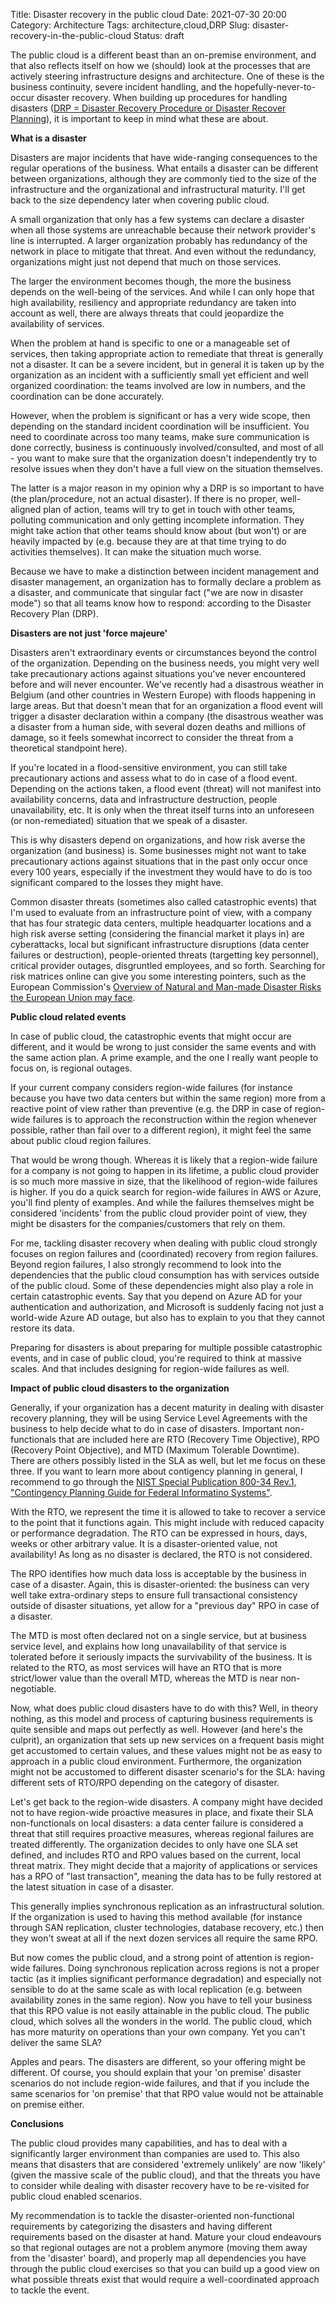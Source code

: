 Title: Disaster recovery in the public cloud
Date: 2021-07-30 20:00
Category: Architecture
Tags: architecture,cloud,DRP
Slug: disaster-recovery-in-the-public-cloud
Status: draft

The public cloud is a different beast than an on-premise environment, and that
also reflects itself on how we (should) look at the processes that are
actively steering infrastructure designs and architecture. One of these
is the business continuity, severe incident handling, and the
hopefully-never-to-occur disaster recovery. When building up procedures
for handling disasters ([DRP = Disaster Recovery Procedure or Disaster 
Recover Planning](https://en.wikipedia.org/wiki/Disaster_recovery)),
it is important to keep in mind what these are about.

**What is a disaster**

Disasters are major incidents that have wide-ranging consequences to the
regular operations of the business. What entails a disaster can be different
between organizations, although they are commonly tied to the size of the
infrastructure and the organizational and infrastructural maturity. I'll get
back to the size dependency later when covering public cloud.

A small organization that only has a few systems can declare a
disaster when all those systems are unreachable because their network
provider's line is interrupted. A larger organization probably has
redundancy of the network in place to mitigate that threat. And even
without the redundancy, organizations might just not depend that much
on those services.

The larger the environment becomes though, the more the business depends
on the well-being of the services. And while I can only hope that high
availability, resiliency and appropriate redundancy are taken into account
as well, there are always threats that could jeopardize the availability
of services.

When the problem at hand is specific to one or a manageable set of services,
then taking appropriate action to remediate that threat is generally not a
disaster. It can be a severe incident, but in general it is taken up
by the organization as an incident with a sufficiently small yet
efficient and well organized coordination: the teams involved are 
low in numbers, and the coordination can be done accurately.

However, when the problem is significant or has a very wide scope, then
depending on the standard incident coordination will be insufficient. You
need to coordinate across too many teams, make sure communication is done
correctly, business is continuously involved/consulted, and most of all - 
you want to make sure that the organization doesn't independently try
to resolve issues when they don't have a full view on the situation
themselves.

The latter is a major reason in my opinion why a DRP is so important
to have (the plan/procedure, not an actual disaster). If there is no
proper, well-aligned plan of action, teams will try to get in touch
with other teams, polluting communication and only getting incomplete
information. They might take action that other teams should know about
(but won't) or are heavily impacted by (e.g. because they are at that
time trying to do activities themselves). It can make the situation
much worse.

Because we have to make a distinction between incident management
and disaster management, an organization has to formally declare
a problem as a disaster, and communicate that singular fact ("we
are now in disaster mode") so that all teams know how to respond: 
according to the Disaster Recovery Plan (DRP).

**Disasters are not just 'force majeure'**

Disasters aren't extraordinary events or circumstances beyond the
control of the organization. Depending on the business needs, you
might very well take precautionary actions against situations you've
never encountered before and will never encounter. We've recently had
a disastrous weather in Belgium (and other countries in Western Europe)
with floods happening in large areas. But that doesn't mean that
for an organization a flood event will trigger a disaster declaration
within a company (the disastrous weather was a disaster from a
human side, with several dozen deaths and millions of damage, so it
feels somewhat incorrect to consider the threat from a theoretical
standpoint here).

If you're located in a flood-sensitive environment, you can still take
precautionary actions and assess what to do in case of a flood event. 
Depending on the actions taken, a flood event (threat) will not manifest
into availability concerns, data and infrastructure destruction, people
unavailability, etc. It is only when the threat itself turns into an
unforeseen (or non-remediated) situation that we speak of a disaster.

This is why disasters depend on organizations, and how risk averse
the organization (and business) is. Some businesses might not want to
take precautionary actions against situations that in the past only
occur once every 100 years, especially if the investment they would
have to do is too significant compared to the losses they might have.

Common disaster threats (sometimes also called catastrophic events)
that I'm used to evaluate from an infrastructure point of view, with a
company that has four strategic data centers, multiple headquarter
locations and a high risk averse setting (considering the financial
market it plays in) are cyberattacks, local but significant infrastructure
disruptions (data center failures or destruction), people-oriented
threats (targetting key personnel), critical provider outages,
disgruntled employees, and so forth. Searching for risk matrices
online can give you some interesting pointers, such as the European
Commission's [Overview of Natural and Man-made Disaster Risks the
European Union may
face](https://ec.europa.eu/echo/sites/default/files/swd_2017_176_overview_of_risks_2.pdf).

**Public cloud related events**

In case of public cloud, the catastrophic events that might occur are
different, and it would be wrong to just consider the same events and
with the same action plan. A prime example, and the one I really want
people to focus on, is regional outages.

If your current company considers region-wide failures (for
instance because you have two data centers but within the same
region) more from a reactive point of view rather than preventive
(e.g. the DRP in case of region-wide failures is to approach
the reconstruction within the region whenever possible, rather
than fail over to a different region), it might feel the same about
public cloud region failures.

That would be wrong though. Whereas it is likely that a region-wide
failure for a company is not going to happen in its lifetime, a public
cloud provider is so much more massive in size, that the likelihood
of region-wide failures is higher. If you do a quick search for
region-wide failures in AWS or Azure, you'll find plenty of examples.
And while the failures themselves might be considered 'incidents' from
the public cloud provider point of view, they might be disasters for
the companies/customers that rely on them.

For me, tackling disaster recovery when dealing with public cloud strongly
focuses on region failures and (coordinated) recovery from region failures.
Beyond region failures, I also strongly recommend to look into the dependencies
that the public cloud consumption has with services outside of the public cloud.
Some of these dependencies might also play a role in certain catastrophic
events. Say that you depend on Azure AD for your authentication and
authorization, and Microsoft is suddenly facing not just a world-wide
Azure AD outage, but also has to explain to you that they cannot restore its
data.

Preparing for disasters is about preparing for multiple possible catastrophic
events, and in case of public cloud, you're required to think at massive scales.
And that includes designing for region-wide failures as well.

**Impact of public cloud disasters to the organization**

Generally, if your organization has a decent maturity in dealing with disaster
recovery planning, they will be using Service Level Agreements with the
business to help decide what to do in case of disasters. Important
non-functionals that are included here are RTO (Recovery Time Objective), RPO
(Recovery Point Objective), and MTD (Maximum Tolerable Downtime). There are
others possibly listed in the SLA as well, but let me focus on these three.
If you want to learn more about contigency planning in general, I recommend
to go through the [NIST Special Publication 800-34 Rev.1, "Contingency Planning
Guide for Federal Informatino
Systems"](https://nvlpubs.nist.gov/nistpubs/Legacy/SP/nistspecialpublication800-34r1.pdf).

With the RTO, we represent the time it is allowed to take to recover a service
to the point that it functions again. This might include with reduced capacity
or performance degradation. The RTO can be expressed in hours, days, weeks
or other arbitrary value. It is a disaster-oriented value, not availability!
As long as no disaster is declared, the RTO is not considered.

The RPO identifies how much data loss is acceptable by the business in case of
a disaster. Again, this is disaster-oriented: the business can very well take
extra-ordinary steps to ensure full transactional consistency outside of 
disaster situations, yet allow for a "previous day" RPO in case of a disaster.

The MTD is most often declared not on a single service, but at business service
level, and explains how long unavailability of that service is tolerated before
it seriously impacts the survivability of the business. It is related to the
RTO, as most services will have an RTO that is more strict/lower value than the
overall MTD, whereas the MTD is near non-negotiable.

Now, what does public cloud disasters have to do with this? Well, in theory
nothing, as this model and process of capturing business requirements is quite
sensible and maps out perfectly as well. However (and here's the culprit),
an organization that sets up new services on a frequent basis might get
accustomed to certain values, and these values might not be as easy to approach
in a public cloud environment. Furthermore, the organization might not be
accustomed to different disaster scenario's for the SLA: having different sets
of RTO/RPO depending on the category of disaster.

Let's get back to the region-wide disasters. A company might have decided not
to have region-wide proactive measures in place, and fixate their SLA
non-functionals on local disasters: a data center failure is considered a threat
that still requires proactive measures, whereas regional failures are treated
differently.  The organization decides to only have one SLA set defined, and
includes RTO and RPO values based on the current, local threat matrix. They
might decide that a majority of applications or services has a RPO of "last
transaction", meaning the data has to be fully restored at the latest situation
in case of a disaster.

This generally implies synchronous replication as an infrastructural
solution. If the organization is used to having this method available (for
instance through SAN replication, cluster technologies, database recovery,
etc.) then they won't sweat at all if the next dozen services all require
the same RPO.

But now comes the public cloud, and a strong point of attention is region-wide
failures. Doing synchronous replication across regions is not a proper tactic
(as it implies significant performance degradation) and especially not sensible
to do at the same scale as with local replication (e.g. between availability
zones in the same region). Now you have to tell your business that this RPO
value is not easily attainable in the public cloud. The public cloud, which
solves all the wonders in the world. The public cloud, which has more maturity
on operations than your own company. Yet you can't deliver the same SLA?

Apples and pears. The disasters are different, so your offering might be
different. Of course, you should explain that your 'on premise' disaster
scenarios do not include region-wide failures, and that if you include
the same scenarios for 'on premise' that that RPO value would not be
attainable on premise either.

**Conclusions**

The public cloud provides many capabilities, and has to deal with a
significantly larger environment than companies are used to. This also means
that disasters that are considered 'extremely unlikely' are now 'likely' (given
the massive scale of the public cloud), and that the threats you have to
consider while dealing with disaster recovery have to be re-visited for public
cloud enabled scenarios.

My recommendation is to tackle the disaster-oriented non-functional requirements
by categorizing the disasters and having different requirements based on the
disaster at hand. Mature your cloud endeavours so that regional outages
are not a problem anymore (moving them away from the 'disaster' board), and 
properly map all dependencies you have through the public cloud exercises so
that you can build up a good view on what possible threats exist that would
require a well-coordinated approach to tackle the event.

<!-- PELICAN_END_SUMMARY -->
